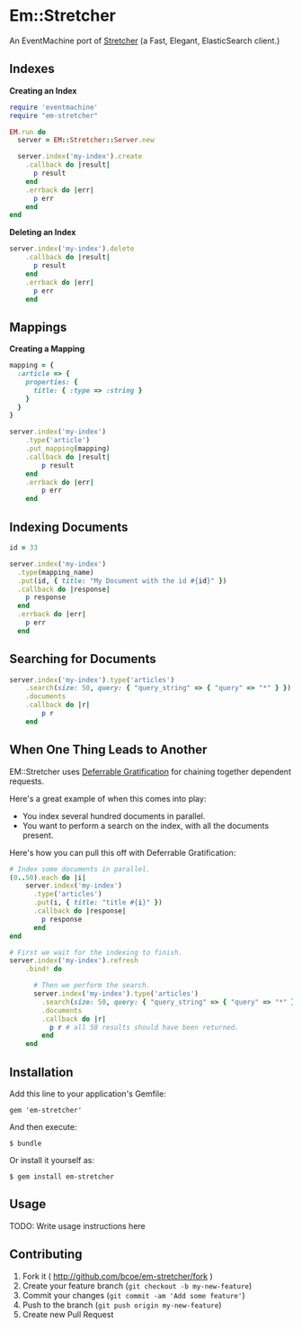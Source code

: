 Em::Stretcher
=============

An EventMachine port of [Stretcher](https://github.com/PoseBiz/stretcher) (a Fast, Elegant, ElasticSearch client.)

Indexes
-------

**Creating an Index**

```ruby
require 'eventmachine'
require "em-stretcher"

EM.run do
  server = EM::Stretcher::Server.new

  server.index('my-index').create
    .callback do |result|
      p result
    end
    .errback do |err|
      p err
    end
end
```

**Deleting an Index**

```ruby
server.index('my-index').delete
	.callback do |result|
	  p result
	end
	.errback do |err|
	  p err
	end
```

Mappings
--------

**Creating a Mapping**

```ruby
mapping = {
  :article => {
    properties: {
      title: { :type => :string }
    }
  }
}

server.index('my-index')
	.type('article')
	.put_mapping(mapping)
	.callback do |result|
		p result
	end
	.errback do |err|
		p err
	end
```

Indexing Documents
------------------

```ruby
id = 33

server.index('my-index')
  .type(mapping_name)
  .put(id, { title: "My Document with the id #{id}" })
  .callback do |response|
    p response
  end
  .errback do |err|
  	p err
  end
```

Searching for Documents
-----------------------

```ruby
server.index('my-index').type('articles')
	.search(size: 50, query: { "query_string" => { "query" => "*" } })
	.documents
	.callback do |r|
		p r
	end
```

When One Thing Leads to Another
-------------------------------

EM::Stretcher uses [Deferrable Gratification](https://github.com/samstokes/deferrable_gratification) for chaining together dependent requests.

Here's a great example of when this comes into play:

* You index several hundred documents in parallel.
* You want to perform a search on the index, with all the documents present.

Here's how you can pull this off with Deferrable Gratification:

```ruby
# Index some documents in parallel.
(0..50).each do |i|
	server.index('my-index')
	  .type('articles')
	  .put(i, { title: "title #{i}" })
	  .callback do |response|
	    p response
	  end
end

# First we wait for the indexing to finish.
server.index('my-index').refresh
	.bind! do

	  # Then we perform the search.
	  server.index('my-index').type('articles')
	    .search(size: 50, query: { "query_string" => { "query" => "*" } })
	    .documents
	    .callback do |r|
	      p r # all 50 results should have been returned.
	    end
	end
```

## Installation

Add this line to your application's Gemfile:

    gem 'em-stretcher'

And then execute:

    $ bundle

Or install it yourself as:

    $ gem install em-stretcher

## Usage

TODO: Write usage instructions here

## Contributing

1. Fork it ( http://github.com/bcoe/em-stretcher/fork )
2. Create your feature branch (`git checkout -b my-new-feature`)
3. Commit your changes (`git commit -am 'Add some feature'`)
4. Push to the branch (`git push origin my-new-feature`)
5. Create new Pull Request
